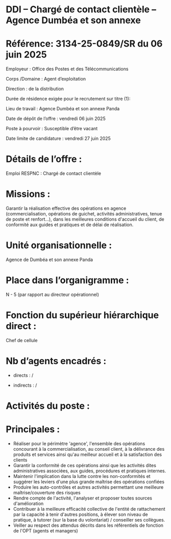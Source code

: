 # DDI – Chargé de contact clientèle – Agence Dumbéa et son annexe

# Référence: 3134-25-0849/SR du 06 juin 2025

Employeur : Office des Postes et des Télécommunications

Corps /Domaine : Agent d’exploitation

Direction : de la distribution

Durée de résidence exigée pour le recrutement sur titre (1):

Lieu de travail : Agence Dumbéa et son annexe Panda

Date de dépôt de l’offre : vendredi 06 juin 2025

Poste à pourvoir : Susceptible d’être vacant

Date limite de candidature : vendredi 27 juin 2025

# Détails de l’offre :

Emploi RESPNC : Chargé de contact clientèle

# Missions :

Garantir la réalisation effective des opérations en agence (commercialisation, opérations de guichet, activités administratives, tenue de poste et renfort…), dans les meilleures conditions d'accueil du client, de conformité aux guides et pratiques et de délai de réalisation.

# Unité organisationnelle :

Agence de Dumbéa et son annexe Panda

# Place dans l’organigramme :

N - 5 (par rapport au directeur opérationnel)

# Fonction du supérieur hiérarchique direct :

Chef de cellule

# Nb d’agents encadrés :

- directs : /

- indirects : /

# Activités du poste :

# Principales :

- Réaliser pour le périmètre 'agence', l'ensemble des opérations concourant à la commercialisation, au conseil client, à la délivrance des produits et services ainsi qu'au meilleur accueil et à la satisfaction des clients
- Garantir la conformité de ces opérations ainsi que les activités dites administratives associées, aux guides, procédures et pratiques internes.
- Maintenir l'implication dans la lutte contre les non-conformités et suggérer les leviers d'une plus grande maîtrise des opérations confiées
- Produire les auto-contrôles et autres activités permettant une meilleure maîtrise/couverture des risques
- Rendre compte de l'activité, l'analyser et proposer toutes sources d'amélioration
- Contribuer à la meilleure efficacité collective de l'entité de rattachement par la capacité à tenir d'autres positions, à élever son niveau de pratique, à tutorer (sur la base du volontariat) / conseiller ses collègues.
- Veiller au respect des attendus décrits dans les référentiels de fonction de l'OPT (agents et managers)